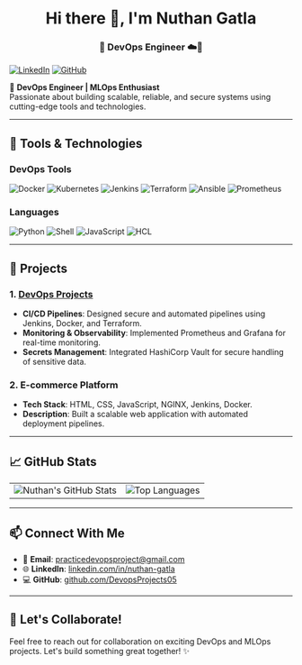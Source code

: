 <h1 align="center">Hi there 👋, I'm Nuthan Gatla</h1>
<h3  align="center"> 🚀 DevOps Engineer ☁️🔧 </h3>

[![LinkedIn](https://img.icons8.com/color/48/000000/linkedin.png)](https://www.linkedin.com/in/nuthan-gatla/)
[![GitHub](https://img.icons8.com/material-outlined/48/000000/github.png)](https://github.com/DevopsProjects05)

🚀 **DevOps Engineer | MLOps Enthusiast**  
Passionate about building scalable, reliable, and secure systems using cutting-edge tools and technologies.

---

## 🔧 Tools & Technologies

### **DevOps Tools**
<p>
  <img src="https://img.icons8.com/color/48/000000/docker.png" alt="Docker" title="Docker" />
  <img src="https://img.icons8.com/color/48/000000/kubernetes.png" alt="Kubernetes" title="Kubernetes" />
  <img src="https://img.icons8.com/color/48/000000/jenkins.png" alt="Jenkins" title="Jenkins" />
  <img src="https://img.icons8.com/color/48/000000/terraform.png" alt="Terraform" title="Terraform" />
  <img src="https://img.icons8.com/color/48/000000/ansible.png" alt="Ansible" title="Ansible" />
  <img src="https://img.icons8.com/color/48/000000/prometheus-app.png" alt="Prometheus" title="Prometheus" />
  
</p>

### **Languages**
<p>
  <img src="https://img.icons8.com/color/48/000000/python.png" alt="Python" title="Python" />
  <img src="https://img.icons8.com/color/48/000000/bash.png" alt="Shell" title="Shell Scripting" />
  <img src="https://img.icons8.com/color/48/000000/javascript.png" alt="JavaScript" title="JavaScript" />
  <img src="https://img.icons8.com/color/48/000000/terraform.png" alt="HCL" title="HCL" />
</p>

---

## 🌟 Projects

### 1. **[DevOps Projects](https://github.com/DevopsProjects05)**
   - **CI/CD Pipelines**: Designed secure and automated pipelines using Jenkins, Docker, and Terraform.
   - **Monitoring & Observability**: Implemented Prometheus and Grafana for real-time monitoring.
   - **Secrets Management**: Integrated HashiCorp Vault for secure handling of sensitive data.

### 2. **E-commerce Platform**
   - **Tech Stack**: HTML, CSS, JavaScript, NGINX, Jenkins, Docker.
   - **Description**: Built a scalable web application with automated deployment pipelines.

---


## 📈 GitHub Stats

<table>
  <tr>
    <td>
      <img src="https://github-readme-stats.vercel.app/api?username=DevopsProjects05&show_icons=true&theme=radical" alt="Nuthan's GitHub Stats" />
    </td>
    <td>
      <img src="https://github-readme-stats.vercel.app/api/top-langs/?username=DevopsProjects05&layout=compact&theme=radical" alt="Top Languages" />
    </td>
  </tr>
</table>

---
## 📫 Connect With Me

- 📧 **Email**: [practicedevopsproject@gmail.com](mailto:nuthan.gatla@example.com)
- 🌐 **LinkedIn**: [linkedin.com/in/nuthan-gatla](https://www.linkedin.com/in/nuthan-gatla/)
- 💻 **GitHub**: [github.com/DevopsProjects05](https://github.com/DevopsProjects05)

---

## 🚀 Let's Collaborate!
Feel free to reach out for collaboration on exciting DevOps and MLOps projects. Let's build something great together! ✨
